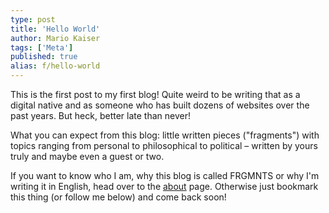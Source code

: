 ```yaml
---
type: post
title: 'Hello World'
author: Mario Kaiser
tags: ['Meta']
published: true
alias: f/hello-world
---
```


This is the first post to my first blog! Quite weird to be writing that as a digital native and as someone who has built dozens of websites over the past years. But heck, better late than never!

What you can expect from this blog: little written pieces ("fragments") with topics ranging from personal to philosophical to political – written by yours truly and maybe even a guest or two.

If you want to know who I am, why this blog is called FRGMNTS or why I'm writing it in English, head over to the <a href="/about.html">about</a> page. Otherwise just bookmark this thing (or follow me below) and come back soon!
